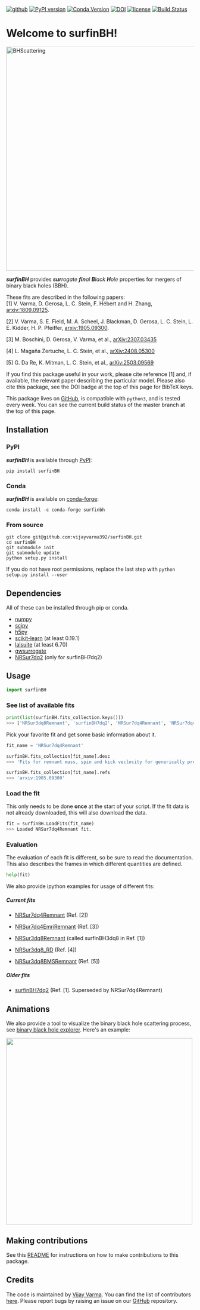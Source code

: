 [![github](https://img.shields.io/badge/GitHub-surfinBH-blue.svg)](https://github.com/vijayvarma392/surfinBH)
[![PyPI version](https://badge.fury.io/py/surfinBH.svg)](https://pypi.org/project/surfinBH/)
[![Conda Version](https://img.shields.io/conda/vn/conda-forge/surfinbh.svg)](https://anaconda.org/conda-forge/surfinbh)
[![DOI](https://zenodo.org/badge/145179417.svg)](https://zenodo.org/badge/latestdoi/145179417)
[![license](https://img.shields.io/badge/license-MIT-blue.svg)](https://github.com/vijayvarma392/surfinBH/blob/master/LICENSE)
[![Build Status](https://github.com/vijayvarma392/surfinBH/actions/workflows/test.yml/badge.svg)](https://github.com/vijayvarma392/surfinBH/actions/workflows/test.yml)


# Welcome to surfinBH!

<img src="https://raw.githubusercontent.com/vijayvarma392/surfinBH/master/images/interaction.jpeg" alt="BHScattering" width="600px"/>

<br/>

_**surfinBH**_ provides _**sur**rogate **fin**al **B**lack_ _**H**ole_
properties for mergers of binary black holes (BBH).

These fits are described in the following papers: <br/>
[1] V. Varma, D. Gerosa, L. C. Stein, F. Hébert and H. Zhang,
[arxiv:1809.09125](https://arxiv.org/abs/1809.09125).

[2] V. Varma, S. E. Field, M. A. Scheel, J. Blackman, D. Gerosa, L. C.
Stein, L. E. Kidder, H. P. Pfeiffer,
[arxiv:1905.09300](https://arxiv.org/abs/1905.09300).

[3] M. Boschini, D. Gerosa, V. Varma, et al.,
[arXiv:2307.03435](https://arxiv.org/abs/2307.03435)

[4] L. Magaña Zertuche, L. C. Stein, et al.,
[arXiv:2408.05300](https://arxiv.org/abs/2408.05300)

[5] G. Da Re, K. Mitman, L. C. Stein, et al.,
[arXiv:2503.09569](https://arxiv.org/abs/2503.09569)

If you find this package useful in your work, please cite reference [1] and,
if available, the relevant paper describing the particular model. Please also
cite this package, see the DOI badge at the top of this page for BibTeX keys.

This package lives on [GitHub](https://github.com/vijayvarma392/surfinBH), is
compatible with `python3`, and is tested every week. You can see the current
build status of the master branch at the top of this page.

## Installation

### PyPI
_**surfinBH**_ is available through [PyPI](https://pypi.org/project/surfinBH/):

```shell
pip install surfinBH
```

### Conda
_**surfinBH**_ is available on [conda-forge](https://anaconda.org/conda-forge/surfinbh):

```shell
conda install -c conda-forge surfinbh
```


### From source

```shell
git clone git@github.com:vijayvarma392/surfinBH.git
cd surfinBH
git submodule init
git submodule update
python setup.py install
```

If you do not have root permissions, replace the last step with
`python setup.py install --user`


## Dependencies
All of these can be installed through pip or conda.
* [numpy](https://docs.scipy.org/doc/numpy/user/install.html)
* [scipy](https://www.scipy.org/install.html)
* [h5py](http://docs.h5py.org/en/latest/build.html)
* [scikit-learn](http://scikit-learn.org/stable/install.html) (at least 0.19.1)
* [lalsuite](https://pypi.org/project/lalsuite) (at least 6.70)
* [gwsurrogate](https://pypi.org/project/gwsurrogate)
* [NRSur7dq2](https://pypi.org/project/NRSur7dq2) (only for surfinBH7dq2)

## Usage

```python
import surfinBH
```

### See list of available fits
```python
print(list(surfinBH.fits_collection.keys()))
>>> ['NRSur3dq8Remnant', 'surfinBH7dq2', 'NRSur7dq4Remnant', 'NRSur7dq4EmriRemnant', 'NRSur3dq8_RD', 'NRSur3dq8BMSRemnant']
```

Pick your favorite fit and get some basic information about it.
```python
fit_name = 'NRSur7dq4Remnant'

surfinBH.fits_collection[fit_name].desc
>>> 'Fits for remnant mass, spin and kick veclocity for generically precessing BBH systems up to mass ratio 4.'

surfinBH.fits_collection[fit_name].refs
>>> 'arxiv:1905.09300'
```

### Load the fit
This only needs to be done **once** at the start of your script.
If the fit data is not already downloaded, this will also download the data.
```python
fit = surfinBH.LoadFits(fit_name)
>>> Loaded NRSur7dq4Remnant fit.
```
### Evaluation
The evaluation of each fit is different, so be sure to read the documentation.
This also describes the frames in which different quantities are defined.
```python
help(fit)
```

We also provide ipython examples for usage of different fits:

##### Current fits

* [NRSur7dq4Remnant](https://github.com/vijayvarma392/surfinBH/blob/master/examples/example_7dq4.ipynb) (Ref. [2])

* [NRSur7dq4EmriRemnant](https://github.com/vijayvarma392/surfinBH/blob/master/examples/example_7dq4Emri.ipynb) (Ref. [3])

* [NRSur3dq8Remnant](https://github.com/vijayvarma392/surfinBH/blob/master/examples/example_3dq8.ipynb) (called surfinBH3dq8 in Ref. [1])

* [NRSur3dq8_RD](https://github.com/vijayvarma392/surfinBH/blob/master/examples/example_3dq8_RD.ipynb) (Ref. [4])

* [NRSur3dq8BMSRemnant](https://github.com/vijayvarma392/surfinBH/blob/master/examples/example_3dq8BMS.ipynb) (Ref. [5]) 

##### Older fits

* [surfinBH7dq2](https://github.com/vijayvarma392/surfinBH/blob/master/examples/example_7dq2.ipynb) (Ref. [1]. Superseded by NRSur7dq4Remnant)

## Animations

We also provide a tool to visualize the binary black hole scattering process,
see
[binary black hole explorer](https://vijayvarma392.github.io/binaryBHexp/).
Here's an example:

<img src="https://raw.githubusercontent.com/vijayvarma392/binaryBHexp/master/animations/video.gif" width="500"/>


## Making contributions
See this
[README](https://github.com/vijayvarma392/surfinBH/blob/master/README_developers.md)
for instructions on how to make contributions to this package.



## Credits
The code is maintained by [Vijay Varma](https://vijayvarma.com).
You can find the list of contributors
[here](https://github.com/vijayvarma392/surfinBH/graphs/contributors).
Please report bugs by raising an
issue on our [GitHub](https://github.com/vijayvarma392/surfinBH) repository.
